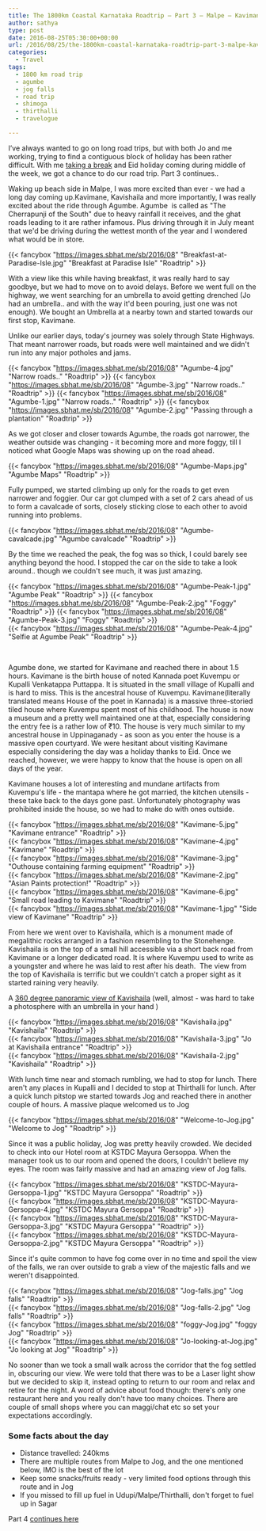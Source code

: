 ```yaml
---
title: The 1800km Coastal Karnataka Roadtrip – Part 3 – Malpe – Kavimane – Jog
author: sathya
type: post
date: 2016-08-25T05:30:00+00:00
url: /2016/08/25/the-1800km-coastal-karnataka-roadtrip-part-3-malpe-kavimane-jog/
categories:
  - Travel
tags:
  - 1800 km road trip
  - agumbe
  - jog falls
  - road trip
  - shimoga
  - thirthalli
  - travelogue

---
```

I’ve always wanted to go on long road trips, but with both Jo and me working, trying to find a contiguous block of holiday has been rather difficult. With me [taking a break](https://sathyabh.at/2016/07/28/keepin-busy-for-a-month/) and Eid holiday coming during middle of the week, we got a chance to do our road trip. Part 3 continues..

Waking up beach side in Malpe, I was more excited than ever - we had a long day coming up.Kavimane, Kavishaila and more importantly, I was really excited about the ride through Agumbe. Agumbe  is called as "The Cherrapunji of the South" due to heavy rainfall it receives, and the ghat roads leading to it are rather infamous. Plus driving through it in July meant that we'd be driving during the wettest month of the year and I wondered what would be in store.

<!--more-->

{{< fancybox "https://images.sbhat.me/sb/2016/08" "Breakfast-at-Paradise-Isle.jpg" "Breakfast at Paradise Isle" "Roadtrip" >}}


With a view like this while having breakfast, it was really hard to say goodbye, but we had to move on to avoid delays. Before we went full on the highway, we went searching for an umbrella to avoid getting drenched (Jo had an umbrella.. and with the way it'd been pouring, just one was not enough). We bought an Umbrella at a nearby town and started towards our first stop, Kavimane.

Unlike our earlier days, today's journey was solely through State Highways. That meant narrower roads, but roads were well maintained and we didn't run into any major potholes and jams.

{{< fancybox "https://images.sbhat.me/sb/2016/08" "Agumbe-4.jpg" "Narrow roads.." "Roadtrip" >}}
{{< fancybox "https://images.sbhat.me/sb/2016/08" "Agumbe-3.jpg" "Narrow roads.." "Roadtrip" >}}
{{< fancybox "https://images.sbhat.me/sb/2016/08" "Agumbe-1.jpg" "Narrow roads.." "Roadtrip" >}}
{{< fancybox "https://images.sbhat.me/sb/2016/08" "Agumbe-2.jpg" "Passing through a plantation" "Roadtrip" >}}

As we got closer and closer towards Agumbe, the roads got narrower, the weather outside was changing - it becoming more and more foggy, till I noticed what Google Maps was showing up on the road ahead.

{{< fancybox "https://images.sbhat.me/sb/2016/08" "Agumbe-Maps.jpg" "Agumbe Maps" "Roadtrip" >}}

Fully pumped, we started climbing up only for the roads to get even narrower and foggier. Our car got clumped with a set of 2 cars ahead of us to form a cavalcade of sorts, closely sticking close to each other to avoid running into problems.

{{< fancybox "https://images.sbhat.me/sb/2016/08" "Agumbe-cavalcade.jpg" "Agumbe cavalcade" "Roadtrip" >}}

By the time we reached the peak, the fog was so thick, I could barely see anything beyond the hood. I stopped the car on the side to take a look around.. though we couldn't see much, it was just amazing.

{{< fancybox "https://images.sbhat.me/sb/2016/08" "Agumbe-Peak-1.jpg" "Agumbe Peak" "Roadtrip" >}}
{{< fancybox "https://images.sbhat.me/sb/2016/08" "Agumbe-Peak-2.jpg" "Foggy" "Roadtrip" >}}
{{< fancybox "https://images.sbhat.me/sb/2016/08" "Agumbe-Peak-3.jpg" "Foggy" "Roadtrip" >}}  
{{< fancybox "https://images.sbhat.me/sb/2016/08" "Agumbe-Peak-4.jpg" "Selfie at Agumbe Peak" "Roadtrip" >}}  

&nbsp;

Agumbe done, we started for Kavimane and reached there in about 1.5 hours. Kavimane is the birth house of noted Kannada poet Kuvempu or Kupalli Venkatappa Puttappa. It is situated in the small village of Kupalli and is hard to miss. This is the ancestral house of Kuvempu. Kavimane(literally translated means House of the poet in Kannada) is a massive three-storied tiled house where Kuvempu spent most of his childhood. The house is now a museum and a pretty well maintained one at that, especially considering the entry fee is a rather low of ₹10. The house is very much similar to my ancestral house in Uppinaganady - as soon as you enter the house is a massive open courtyard. We were hesitant about visiting Kavimane especially considering the day was a holiday thanks to Eid. Once we reached, however, we were happy to know that the house is open on all days of the year.

Kavimane houses a lot of interesting and mundane artifacts from Kuvempu's life - the mantapa where he got married, the kitchen utensils - these take back to the days gone past. Unfortunately photography was prohibited inside the house, so we had to make do with ones outside.

{{< fancybox "https://images.sbhat.me/sb/2016/08" "Kavimane-5.jpg" "Kavimane entrance" "Roadtrip" >}}  
{{< fancybox "https://images.sbhat.me/sb/2016/08" "Kavimane-4.jpg" "Kavimane" "Roadtrip" >}}  
{{< fancybox "https://images.sbhat.me/sb/2016/08" "Kavimane-3.jpg" "Outhouse containing farming equipment" "Roadtrip" >}}  
{{< fancybox "https://images.sbhat.me/sb/2016/08" "Kavimane-2.jpg" "Asian Paints protection!" "Roadtrip" >}}  
{{< fancybox "https://images.sbhat.me/sb/2016/08" "Kavimane-6.jpg" "Small road leading to Kavimane" "Roadtrip" >}}  
{{< fancybox "https://images.sbhat.me/sb/2016/08" "Kavimane-1.jpg" "Side view of Kavimane" "Roadtrip" >}}  

From here we went over to Kavishaila, which is a monument made of megalithic rocks arranged in a fashion resembling to the Stonehenge. Kavishaila is on the top of a small hill accessible via a short back road from Kavimane or a longer dedicated road. It is where Kuvempu used to write as a youngster and where he was laid to rest after his death.  The view from the top of Kavishaila is terrific but we couldn't catch a proper sight as it started raining very heavily.



A [360 degree panoramic view of Kavishaila](https://goo.gl/photos/USDY5zbiuhjCZj5TA) (well, almost - was hard to take a photosphere with an umbrella in your hand )

{{< fancybox "https://images.sbhat.me/sb/2016/08" "Kavishaila.jpg" "Kavishaila" "Roadtrip" >}}  
{{< fancybox "https://images.sbhat.me/sb/2016/08" "Kavishaila-3.jpg" "Jo at Kavishaila entrance" "Roadtrip" >}}  
{{< fancybox "https://images.sbhat.me/sb/2016/08" "Kavishaila-2.jpg" "Kavishaila" "Roadtrip" >}}  


With lunch time near and stomach rumbling, we had to stop for lunch. There aren't any places in Kupalli and I decided to stop at Thirthalli for lunch. After a quick lunch pitstop we started towards Jog and reached there in another couple of hours. A massive plaque welcomed us to Jog

{{< fancybox "https://images.sbhat.me/sb/2016/08" "Welcome-to-Jog.jpg" "Welcome to Jog" "Roadtrip" >}}  


Since it was a public holiday, Jog was pretty heavily crowded. We decided to check into our Hotel room at KSTDC Mayura Gersoppa. When the manager took us to our room and opened the doors, I couldn't believe my eyes. The room was fairly massive and had an amazing view of Jog falls.

{{< fancybox "https://images.sbhat.me/sb/2016/08" "KSTDC-Mayura-Gersoppa-1.jpg" "KSTDC Mayura Gersoppa" "Roadtrip" >}}  
{{< fancybox "https://images.sbhat.me/sb/2016/08" "KSTDC-Mayura-Gersoppa-4.jpg" "KSTDC Mayura Gersoppa" "Roadtrip" >}}  
{{< fancybox "https://images.sbhat.me/sb/2016/08" "KSTDC-Mayura-Gersoppa-3.jpg" "KSTDC Mayura Gersoppa" "Roadtrip" >}}  
{{< fancybox "https://images.sbhat.me/sb/2016/08" "KSTDC-Mayura-Gersoppa-2.jpg" "KSTDC Mayura Gersoppa" "Roadtrip" >}}  

Since it's quite common to have fog come over in no time and spoil the view of the falls, we ran over outside to grab a view of the majestic falls and we weren't disappointed.

{{< fancybox "https://images.sbhat.me/sb/2016/08" "Jog-falls.jpg" "Jog falls" "Roadtrip" >}}  
{{< fancybox "https://images.sbhat.me/sb/2016/08" "Jog-falls-2.jpg" "Jog falls" "Roadtrip" >}}  
{{< fancybox "https://images.sbhat.me/sb/2016/08" "foggy-Jog.jpg" "foggy Jog" "Roadtrip" >}}  
{{< fancybox "https://images.sbhat.me/sb/2016/08" "Jo-looking-at-Jog.jpg" "Jo looking at Jog" "Roadtrip" >}}  

No sooner than we took a small walk across the corridor that the fog settled in, obscuring our view. We were told that there was to be a Laser light show but we decided to skip it, instead opting to return to our room and relax and retire for the night. A word of advice about food though: there's only one restaurant here and you really don't have too many choices. There are couple of small shops where you can maggi/chat etc so set your expectations accordingly.

### Some facts about the day

  * Distance travelled: 240kms
  * There are multiple routes from Malpe to Jog, and the one mentioned below, IMO is the best of the lot
  * Keep some snacks/fruits ready - very limited food options through this route and in Jog
  * If you missed to fill up fuel in Udupi/Malpe/Thirthalli, don't forget to fuel up in Sagar



Part 4 [continues here](/2016/11/01/the-1800km-coastal-karnataka-roadtrip-part-4-jog-gokarna-ponda-palolem/)